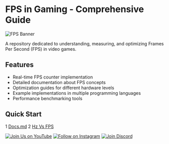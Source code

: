 # FPS in Gaming - Comprehensive Guide

![FPS Banner](https://i.ibb.co/Q3FhnQ8T/FPS-Banner.jpg)

A repository dedicated to understanding, measuring, and optimizing Frames Per Second (FPS) in video games.

## Features

- Real-time FPS counter implementation
- Detailed documentation about FPS concepts
- Optimization guides for different hardware levels
- Example implementations in multiple programming languages
- Performance benchmarking tools

## Quick Start
1 [Docs.md](https://github.com/Talent7-source/FPS-in-Gaming/blob/main/Docs.md)
2 [Hz Vs FPS](https://github.com/Talent7-source/FPS-in-Gaming/blob/main/hz-vs-fps.md)


[![Join Us on YouTube](https://img.shields.io/badge/YouTube-Subscribe-red?style=for-the-badge&logo=youtube)](https://www.youtube.com/@Talent-7)
[![Follow on Instagram](https://img.shields.io/badge/Instagram-Follow-orange?style=for-the-badge&logo=instagram)](https://www.instagram.com/t7members/)
[![Join Discord](https://img.shields.io/badge/Discord-Join-blue?style=for-the-badge&logo=discord)](https://discord.gg/nMCGpZAE)
